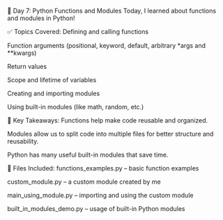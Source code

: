 📅 Day 7: Python Functions and Modules
Today, I learned about functions and modules in Python!

✅ Topics Covered:
Defining and calling functions

Function arguments (positional, keyword, default, arbitrary *args and **kwargs)

Return values

Scope and lifetime of variables

Creating and importing modules

Using built-in modules (like math, random, etc.)

🧠 Key Takeaways:
Functions help make code reusable and organized.

Modules allow us to split code into multiple files for better structure and reusability.

Python has many useful built-in modules that save time.

📂 Files Included:
functions_examples.py – basic function examples

custom_module.py – a custom module created by me

main_using_module.py – importing and using the custom module

built_in_modules_demo.py – usage of built-in Python modules
